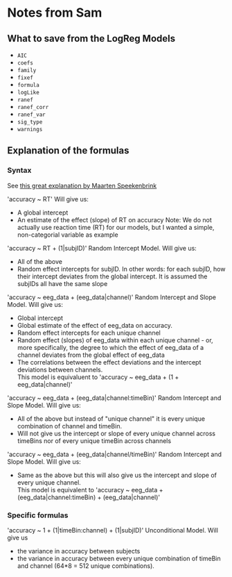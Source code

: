 # Notes from Sam

## What to save from the LogReg Models
- `AIC`
- `coefs`
- `family`
- `fixef`
- `formula`
- `logLike`
- `ranef`
- `ranef_corr`
- `ranef_var`
- `sig_type`
- `warnings`

## Explanation of the formulas

### Syntax
See [this great explanation by Maarten Speekenbrink](https://mspeekenbrink.github.io/sdam-r-companion/linear-mixed-effects-models.html#formulating-and-estimating-linear-mixed-effects-models-with-lme4)

'accuracy ~ RT'
Will give us:
- A global intercept
- An estimate of the effect (slope) of RT on accuracy
Note: We do not actually use reaction time (RT) for our models, but I wanted a simple, non-categorial variable as example

'accuracy ~ RT + (1|subjID)'
Random Intercept Model. Will give us:
- All of the above
- Random effect intercepts for subjID. In other words: for each subjID, how their intercept deviates from the global intercept. It is assumed the subjIDs all have the same slope

'accuracy ~ eeg_data + (eeg_data|channel)'
Random Intercept and Slope Model. Will give us:
- Global intercept
- Global estimate of the effect of eeg_data on accuracy.
- Random effect intercepts for each unique channel
- Random effect (slopes) of eeg_data within each unique channel - or, more specifically, the degree to which the effect of eeg_data of a channel deviates from the global effect of eeg_data
- The correlations between the effect deviations and the intercept deviations between channels.  
This model is equivaluent to 'accuracy ~ eeg_data + (1 + eeg_data|channel)'

'accuracy ~ eeg_data + (eeg_data|channel:timeBin)'
Random Intercept and Slope Model. Will give us:
- All of the above but instead of "unique channel" it is every unique combination of channel and timeBin.
- Will not give us the intercept or slope of every unique channel across timeBins nor of every unique timeBin across channels

'accuracy ~ eeg_data + (eeg_data|channel/timeBin)'
Random Intercept and Slope Model. Will give us:
- Same as the above but this will also give us the intercept and slope of every unique channel.  
This model is equivalent to 'accuracy ~ eeg_data + (eeg_data|channel:timeBin) + (eeg_data|channel)'


### Specific formulas

'accuracy ~ 1 + (1|timeBin:channel)  + (1|subjID)'
Unconditional Model. Will give us 
- the variance in accuracy between subjects 
- the variance in accuracy between every unique combination of timeBin and channel (64*8 = 512 unique combinations).
